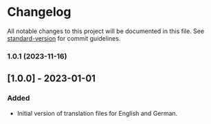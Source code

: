 # Changelog

All notable changes to this project will be documented in this file. See [standard-version](https://github.com/conventional-changelog/standard-version) for commit guidelines.

### 1.0.1 (2023-11-16)

## [1.0.0] - 2023-01-01
### Added
- Initial version of translation files for English and German.